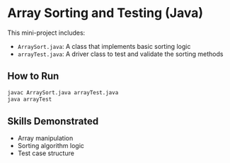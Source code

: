 # Array Sorting and Testing (Java)

This mini-project includes:

- `ArraySort.java`: A class that implements basic sorting logic
- `arrayTest.java`: A driver class to test and validate the sorting methods

## How to Run
```bash
javac ArraySort.java arrayTest.java
java arrayTest
```

## Skills Demonstrated
- Array manipulation
- Sorting algorithm logic
- Test case structure
